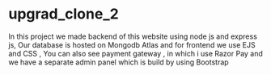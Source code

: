 # upgrad_clone_2
In this project we made backend of this website using node js and express js, Our database is hosted on Mongodb Atlas and for frontend we use EJS and CSS , You can also see payment gateway , in which i use Razor Pay and we have a separate admin panel  which is build by using Bootstrap 
